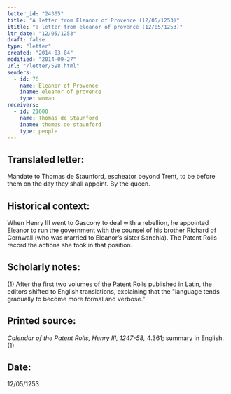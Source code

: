 ```yaml
---
letter_id: "24305"
title: "A letter from Eleanor of Provence (12/05/1253)"
ititle: "a letter from eleanor of provence (12/05/1253)"
ltr_date: "12/05/1253"
draft: false
type: "letter"
created: "2014-03-04"
modified: "2014-09-27"
url: "/letter/598.html"
senders:
  - id: 76
    name: Eleanor of Provence
    iname: eleanor of provence
    type: woman
receivers:
  - id: 21600
    name: Thomas de Staunford
    iname: thomas de staunford
    type: people
---
```

<h2> Translated letter:</h2>Mandate to Thomas de Staunford, escheator beyond Trent, to be before them on the day they shall appoint.
By the queen.
<h2 class="mt-4"> Historical context:</h2>When Henry III went to Gascony to deal with a rebellion, he appointed Eleanor to run the government with the counsel of his brother Richard of Cornwall (who was married to Eleanor’s sister Sanchia). The Patent Rolls record the actions she took in that position.
<h2 class="mt-4"> Scholarly notes:</h2>(1) After the first two volumes of the Patent Rolls published in Latin, the editors shifted to English translations, explaining that the "language tends gradually to become more formal and verbose."
<h2 class="mt-4"> Printed source:</h2><p><em>Calendar of the Patent Rolls, Henry III, 1247-58,</em> 4.361; summary in English.(1)</p><h2 class="mt-4"> Date:</h2>12/05/1253